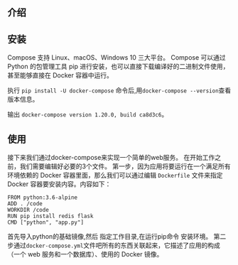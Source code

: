 ## 介绍

## 安装

Compose 支持 Linux、macOS、Windows 10 三大平台。
Compose 可以通过 Python 的包管理工具 pip 进行安装，也可以直接下载编译好的二进制文件使用，甚至能够直接在 Docker 容器中运行。

执行 `pip install -U docker-compose` 命令后,用`docker-compose --version`查看版本信息。

输出 `docker-compose version 1.20.0, build ca8d3c6`。


## 使用 
接下来我们通过docker-compose来实现一个简单的web服务。
在开始工作之前，我们需要编辑好必要的3个文件。
第一步，因为应用将要运行在一个满足所有环境依赖的 Docker 容器里面，那么我们可以通过编辑 `Dockerfile` 文件来指定 Docker 容器要安装内容。内容如下：
```
FROM python:3.6-alpine
ADD . /code
WORKDIR /code
RUN pip install redis flask
CMD ["python", "app.py"]
```
首先导入python的基础镜像,然后 指定工作目录,在运行pip命令 安装环境。
第二步通过`docker-compose.yml`文件吧所有的东西关联起来，它描述了应用的构成（一个 web 服务和一个数据库）、使用的 Docker 镜像。



